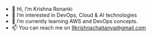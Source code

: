 - 👋 Hi, I’m Krishna Ronanki
- 👀 I’m interested in DevOps, Cloud & AI technologies
- 🌱 I’m currently learning AWS and DevOps concepts.
- 📫 You can reach me on 9krishnachaitanya@gmail.com

<!---
Krish97na/Krish97na is a ✨ special ✨ repository because its `README.md` (this file) appears on your GitHub profile.
You can click the Preview link to take a look at your changes.
--->
